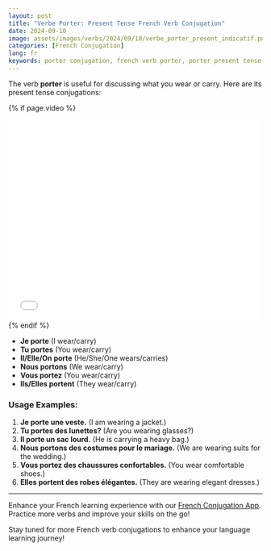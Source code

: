 ```yaml
---
layout: post
title: "Verbe Porter: Present Tense French Verb Conjugation"
date: 2024-09-10
image: assets/images/verbs/2024/09/10/verbe_porter_present_indicatif.png
categories: [French Conjugation]
lang: fr
keywords: porter conjugation, french verb porter, porter present tense, french conjugation, learn french
---
```


The verb **porter** is useful for discussing what you wear or carry. Here are its present tense conjugations:

<!-- Video Embed Section -->
{% if page.video %}
<div class="video-embed">
  <iframe width="100%" height="400" src="{{ page.video | escape }}" frameborder="0" allowfullscreen></iframe>
</div>
{% endif %}

- **Je porte** (I wear/carry)
- **Tu portes** (You wear/carry)
- **Il/Elle/On porte** (He/She/One wears/carries)
- **Nous portons** (We wear/carry)
- **Vous portez** (You wear/carry)
- **Ils/Elles portent** (They wear/carry)

### Usage Examples:

1. **Je porte une veste.** (I am wearing a jacket.)
2. **Tu portes des lunettes?** (Are you wearing glasses?)
3. **Il porte un sac lourd.** (He is carrying a heavy bag.)
4. **Nous portons des costumes pour le mariage.** (We are wearing suits for the wedding.)
5. **Vous portez des chaussures confortables.** (You wear comfortable shoes.)
6. **Elles portent des robes élégantes.** (They are wearing elegant dresses.)

---

Enhance your French learning experience with our [French Conjugation App]({{site.appStore.url}}). Practice more verbs and improve your skills on the go!

Stay tuned for more French verb conjugations to enhance your language learning journey!